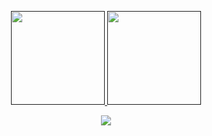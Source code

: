 <p align="center" width="100%">
  <a href="">
    <img src="https://github-readme-stats.vercel.app/api?username=mandymeindersma&show_icons=true&hide_title=true&count_private=true"
         height="150"/>
  </a>
  <a href="">
    <img src="https://github-readme-stats.vercel.app/api/top-langs/?username=mandymeindersma&hide_title=true&layout=compact"
         height="150"/>
  </a>
</p>

<p align="center" width="100%">
  <a href="">
    <img src="https://github-profile-trophy.vercel.app/?username=mandymeindersma&row=1column=9"/>
  </a>
</p>